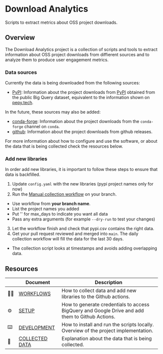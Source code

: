 # Download Analytics

Scripts to extract metrics about OSS project downloads.

## Overview

The Download Analytics project is a collection of scripts and tools to extract information
about OSS project downloads from diffierent sources and to analyze them to produce user
engagement metrics.

### Data sources

Currently the data is being downloaded from the following sources:

* [PyPI](https://pypi.org/): Information about the project downloads from [PyPI](https://pypi.org/)
  obtained from the public Big Query dataset, equivalent to the information shown on
  [pepy.tech](https://pepy.tech).

In the future, these sources may also be added:

* [conda-forge](https://conda-forge.org/): Information about the project downloads from the
  `conda-forge` channel on `conda`.
* [github](https://github.com/): Information about the project downloads from github releases.

For more information about how to configure and use the software, or about the data that is being
collected check the resources below.

### Add new libraries
In order add new libraries, it is important to follow these steps to ensure that data is backfilled.
1. Update `config.yaml` with the new libraries (pypi project names only for now)
2. Run the [Manual collection workflow](https://github.com/datacebo/download-analytics/actions/workflows/manual.yaml) on your branch.
  - Use workflow from **your branch name**.
  - List the project names you added
  - Put '' for max_days to indicate you want all data
  - Pass any extra arguments (for example `--dry-run` to test your changes)
3. Let the workflow finish and check that pypi.csv contains the right data.
4. Get your pull request reviewed and merged into `main`. The daily collection workflow will fill the data for the last 30 days.
  - The collection script looks at timestamps and avoids adding overlapping data.

## Resources

|               | Document                            | Description |
| ------------- | ----------------------------------- | ----------- |
| :pilot:       | [WORKFLOWS](docs/WORKFLOWS.md)           | How to collect data and add new libraries to the Github actions. |
| :gear:        | [SETUP](docs/SETUP.md)                   | How to generate credentials to access BigQuery and Google Drive and add them to Github Actions. |
| :keyboard:    | [DEVELOPMENT](docs/DEVELOPMENT.md)       | How to install and run the scripts locally. Overview of the project implementation. |
| :floppy_disk: | [COLLECTED DATA](docs/COLLECTED_DATA.md) | Explanation about the data that is being collected. |
